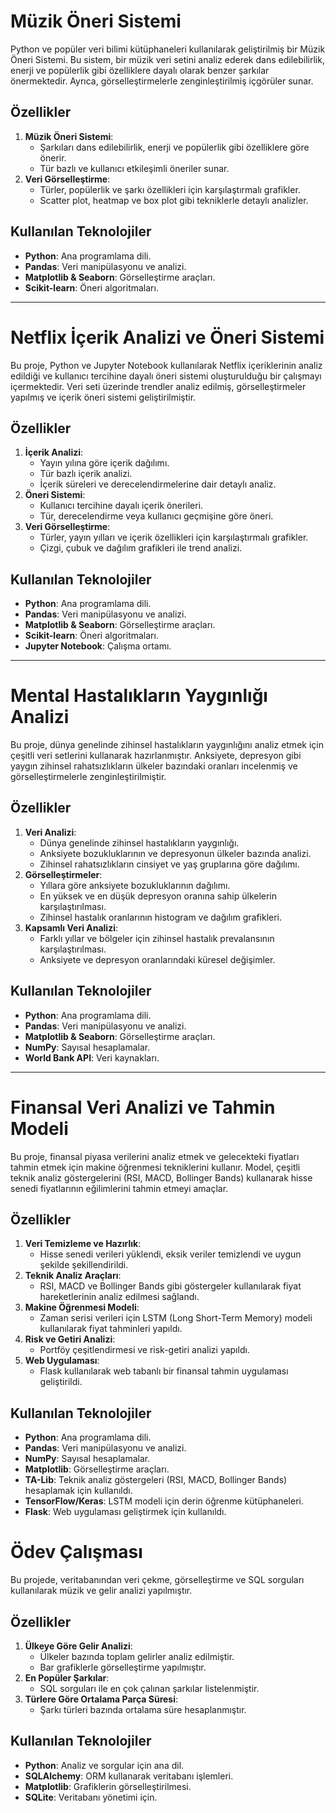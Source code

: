 # Müzik Öneri Sistemi  
Python ve popüler veri bilimi kütüphaneleri kullanılarak geliştirilmiş bir Müzik Öneri Sistemi. Bu sistem, bir müzik veri setini analiz ederek dans edilebilirlik, enerji ve popülerlik gibi özelliklere dayalı olarak benzer şarkılar önermektedir. Ayrıca, görselleştirmelerle zenginleştirilmiş içgörüler sunar.  

## Özellikler  
1. **Müzik Öneri Sistemi**:  
   - Şarkıları dans edilebilirlik, enerji ve popülerlik gibi özelliklere göre önerir.  
   - Tür bazlı ve kullanıcı etkileşimli öneriler sunar.  
2. **Veri Görselleştirme**:  
   - Türler, popülerlik ve şarkı özellikleri için karşılaştırmalı grafikler.  
   - Scatter plot, heatmap ve box plot gibi tekniklerle detaylı analizler.  

## Kullanılan Teknolojiler  
- **Python**: Ana programlama dili.  
- **Pandas**: Veri manipülasyonu ve analizi.  
- **Matplotlib & Seaborn**: Görselleştirme araçları.  
- **Scikit-learn**: Öneri algoritmaları.  

---

# Netflix İçerik Analizi ve Öneri Sistemi  
Bu proje, Python ve Jupyter Notebook kullanılarak Netflix içeriklerinin analiz edildiği ve kullanıcı tercihine dayalı öneri sistemi oluşturulduğu bir çalışmayı içermektedir. Veri seti üzerinde trendler analiz edilmiş, görselleştirmeler yapılmış ve içerik öneri sistemi geliştirilmiştir.  

## Özellikler  
1. **İçerik Analizi**:  
   - Yayın yılına göre içerik dağılımı.  
   - Tür bazlı içerik analizi.  
   - İçerik süreleri ve derecelendirmelerine dair detaylı analiz.  
2. **Öneri Sistemi**:  
   - Kullanıcı tercihine dayalı içerik önerileri.  
   - Tür, derecelendirme veya kullanıcı geçmişine göre öneri.  
3. **Veri Görselleştirme**:  
   - Türler, yayın yılları ve içerik özellikleri için karşılaştırmalı grafikler.  
   - Çizgi, çubuk ve dağılım grafikleri ile trend analizi.  

## Kullanılan Teknolojiler  
- **Python**: Ana programlama dili.  
- **Pandas**: Veri manipülasyonu ve analizi.  
- **Matplotlib & Seaborn**: Görselleştirme araçları.  
- **Scikit-learn**: Öneri algoritmaları.  
- **Jupyter Notebook**: Çalışma ortamı.  

---

# Mental Hastalıkların Yaygınlığı Analizi  
Bu proje, dünya genelinde zihinsel hastalıkların yaygınlığını analiz etmek için çeşitli veri setlerini kullanarak hazırlanmıştır. Anksiyete, depresyon gibi yaygın zihinsel rahatsızlıkların ülkeler bazındaki oranları incelenmiş ve görselleştirmelerle zenginleştirilmiştir.  

## Özellikler  
1. **Veri Analizi**:  
   - Dünya genelinde zihinsel hastalıkların yaygınlığı.  
   - Anksiyete bozukluklarının ve depresyonun ülkeler bazında analizi.  
   - Zihinsel rahatsızlıkların cinsiyet ve yaş gruplarına göre dağılımı.  
2. **Görselleştirmeler**:  
   - Yıllara göre anksiyete bozukluklarının dağılımı.  
   - En yüksek ve en düşük depresyon oranına sahip ülkelerin karşılaştırılması.  
   - Zihinsel hastalık oranlarının histogram ve dağılım grafikleri.  
3. **Kapsamlı Veri Analizi**:  
   - Farklı yıllar ve bölgeler için zihinsel hastalık prevalansının karşılaştırılması.  
   - Anksiyete ve depresyon oranlarındaki küresel değişimler.  

## Kullanılan Teknolojiler  
- **Python**: Ana programlama dili.  
- **Pandas**: Veri manipülasyonu ve analizi.  
- **Matplotlib & Seaborn**: Görselleştirme araçları.  
- **NumPy**: Sayısal hesaplamalar.  
- **World Bank API**: Veri kaynakları.  

---

# Finansal Veri Analizi ve Tahmin Modeli  
Bu proje, finansal piyasa verilerini analiz etmek ve gelecekteki fiyatları tahmin etmek için makine öğrenmesi tekniklerini kullanır. Model, çeşitli teknik analiz göstergelerini (RSI, MACD, Bollinger Bands) kullanarak hisse senedi fiyatlarının eğilimlerini tahmin etmeyi amaçlar.  

## Özellikler  
1. **Veri Temizleme ve Hazırlık**:  
   - Hisse senedi verileri yüklendi, eksik veriler temizlendi ve uygun şekilde şekillendirildi.  
2. **Teknik Analiz Araçları**:  
   - RSI, MACD ve Bollinger Bands gibi göstergeler kullanılarak fiyat hareketlerinin analiz edilmesi sağlandı.  
3. **Makine Öğrenmesi Modeli**:  
   - Zaman serisi verileri için LSTM (Long Short-Term Memory) modeli kullanılarak fiyat tahminleri yapıldı.  
4. **Risk ve Getiri Analizi**:  
   - Portföy çeşitlendirmesi ve risk-getiri analizi yapıldı.  
5. **Web Uygulaması**:  
   - Flask kullanılarak web tabanlı bir finansal tahmin uygulaması geliştirildi.  

## Kullanılan Teknolojiler  
- **Python**: Ana programlama dili.  
- **Pandas**: Veri manipülasyonu ve analizi.  
- **NumPy**: Sayısal hesaplamalar.  
- **Matplotlib**: Görselleştirme araçları.  
- **TA-Lib**: Teknik analiz göstergeleri (RSI, MACD, Bollinger Bands) hesaplamak için kullanıldı.  
- **TensorFlow/Keras**: LSTM modeli için derin öğrenme kütüphaneleri.  
- **Flask**: Web uygulaması geliştirmek için kullanıldı.

# Ödev Çalışması
Bu projede, veritabanından veri çekme, görselleştirme ve SQL sorguları kullanılarak müzik ve gelir analizi yapılmıştır.  

## Özellikler  
1. **Ülkeye Göre Gelir Analizi**:  
   - Ülkeler bazında toplam gelirler analiz edilmiştir.  
   - Bar grafiklerle görselleştirme yapılmıştır.  
2. **En Popüler Şarkılar**:  
   - SQL sorguları ile en çok çalınan şarkılar listelenmiştir.  
3. **Türlere Göre Ortalama Parça Süresi**:  
   - Şarkı türleri bazında ortalama süre hesaplanmıştır.  

## Kullanılan Teknolojiler  
- **Python**: Analiz ve sorgular için ana dil.  
- **SQLAlchemy**: ORM kullanarak veritabanı işlemleri.  
- **Matplotlib**: Grafiklerin görselleştirilmesi.  
- **SQLite**: Veritabanı yönetimi için.  
